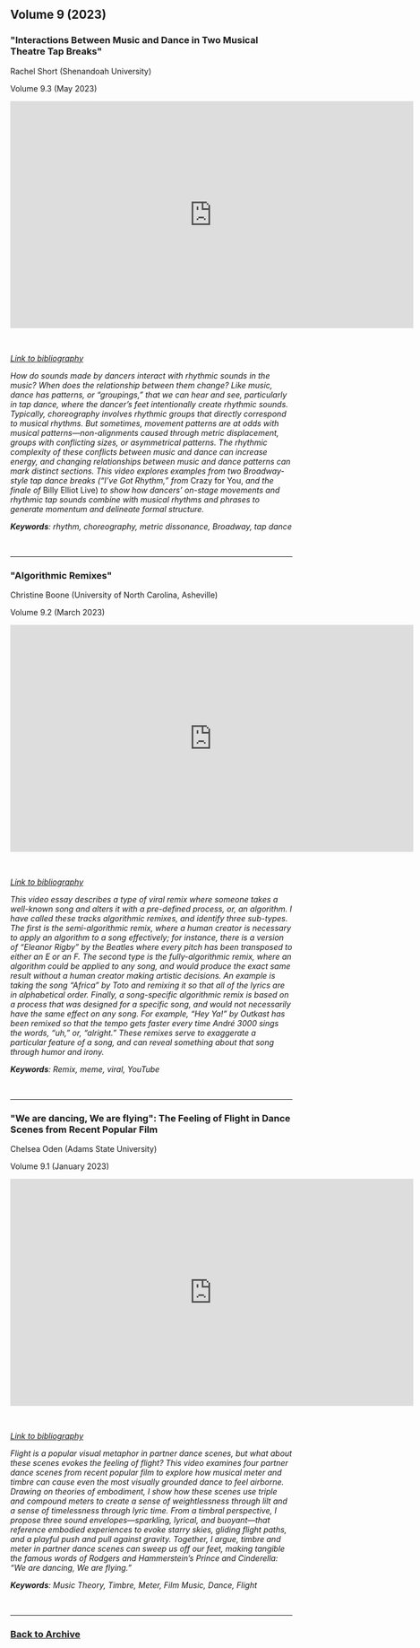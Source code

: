 ## Volume 9 (2023)

### "Interactions Between Music and Dance in Two Musical Theatre Tap Breaks"
Rachel Short (Shenandoah University)

Volume 9.3 (May 2023)

<div class="intrinsic-container intrinsic-container-16x9">
<center><iframe src="https://player.vimeo.com/video/734074096?title=0&byline=0&portrait=0" width="720" height="405" frameborder="0" allow="autoplay; fullscreen" allowfullscreen></iframe></center>
</div><p>&nbsp;</p>

*[Link to bibliography](http://www.smt-v.org/bibliographies/9_3_Short.pdf)*

*How do sounds made by dancers interact with rhythmic sounds in the music? When does the relationship between them change? Like music, dance has patterns, or “groupings,” that we can hear and see, particularly in tap dance, where the dancer’s feet intentionally create rhythmic sounds. Typically, choreography involves rhythmic groups that directly correspond to musical rhythms. But sometimes, movement patterns are at odds with musical patterns—non-alignments caused through metric displacement, groups with conflicting sizes, or asymmetrical patterns. The rhythmic complexity of these conflicts between music and dance can increase energy, and changing relationships between music and dance patterns can mark distinct sections. This video explores examples from two Broadway-style tap dance breaks (“I’ve Got Rhythm,” from* Crazy for You, *and the finale of* Billy Elliot Live) *to show how dancers’ on-stage movements and rhythmic tap sounds combine with musical rhythms and phrases to generate momentum and delineate formal structure.*

***Keywords**: rhythm, choreography, metric dissonance, Broadway, tap dance* 

<!--DOI: [http://doi.org/10.30535/smtv.9.3](http://doi.org/10.30535/smtv.9.3)-->
<p>&nbsp;</p>
<hr>

### "Algorithmic Remixes"
Christine Boone (University of North Carolina, Asheville)

Volume 9.2 (March 2023)

<div class="intrinsic-container intrinsic-container-16x9">
<center><iframe src="https://player.vimeo.com/video/676441069?title=0&byline=0&portrait=0" width="720" height="405" frameborder="0" allow="autoplay; fullscreen" allowfullscreen></iframe></center>
</div><p>&nbsp;</p>

*[Link to bibliography](http://www.smt-v.org/bibliographies/9_2_Boone.pdf)*

*This video essay describes a type of viral remix where someone takes a well-known song and alters it with a pre-defined process, or, an algorithm. I have called these tracks algorithmic remixes, and identify three sub-types. The first is the semi-algorithmic remix, where a human creator is necessary to apply an algorithm to a song effectively; for instance, there is a version of “Eleanor Rigby” by the Beatles where every pitch has been transposed to either an E or an F. The second type is the fully-algorithmic remix, where an algorithm could be applied to any song, and would produce the exact same result without a human creator making artistic decisions. An example is taking the song “Africa” by Toto and remixing it so that all of the lyrics are in alphabetical order. Finally, a song-specific algorithmic remix is based on a process that was designed for a specific song, and would not necessarily have the same effect on any song. For example, “Hey Ya!” by Outkast has been remixed so that the tempo gets faster every time André 3000 sings the words, “uh,” or, “alright.” These remixes serve to exaggerate a particular feature of a song, and can reveal something about that song through humor and irony.*

***Keywords**: Remix, meme, viral, YouTube* 

<!--DOI: [http://doi.org/10.30535/smtv.9.2](http://doi.org/10.30535/smtv.9.2)-->
<p>&nbsp;</p>
<hr>


### "We are dancing, We are flying": The Feeling of Flight in Dance Scenes from Recent Popular Film
Chelsea Oden (Adams State University)

Volume 9.1 (January 2023)

<div class="intrinsic-container intrinsic-container-16x9">
<center><iframe src="https://player.vimeo.com/video/779045415?title=0&byline=0&portrait=0" width="720" height="405" frameborder="0" allow="autoplay; fullscreen" allowfullscreen></iframe></center>
</div><p>&nbsp;</p>

*[Link to bibliography](http://www.smt-v.org/bibliographies/9_1_Oden.pdf)*

*Flight is a popular visual metaphor in partner dance scenes, but what about these scenes evokes the feeling of flight? This video examines four partner dance scenes from recent popular film to explore how musical meter and timbre can cause even the most visually grounded dance to feel airborne. Drawing on theories of embodiment, I show how these scenes use triple and compound meters to create a sense of weightlessness through lilt and a sense of timelessness through lyric time. From a timbral perspective, I propose three sound envelopes—sparkling, lyrical, and buoyant—that reference embodied experiences to evoke starry skies, gliding flight paths, and a playful push and pull against gravity. Together, I argue, timbre and meter in partner dance scenes can sweep us off our feet, making tangible the famous words of Rodgers and Hammerstein’s Prince and Cinderella: “We are dancing, We are flying.”*

***Keywords**: Music Theory, Timbre, Meter, Film Music, Dance, Flight*

<!--DOI: [http://doi.org/10.30535/smtv.8.1](http://doi.org/10.30535/smtv.8.1)-->
<p>&nbsp;</p>
<hr>



### [Back to Archive](index.md)

